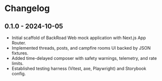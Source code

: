 # Changelog

## 0.1.0 - 2024-10-05

- Initial scaffold of BackRoad Web mock application with Next.js App Router.
- Implemented threads, posts, and campfire rooms UI backed by JSON fixtures.
- Added time-delayed composer with safety warnings, telemetry, and rate limits.
- Established testing harness (Vitest, axe, Playwright) and Storybook config.
